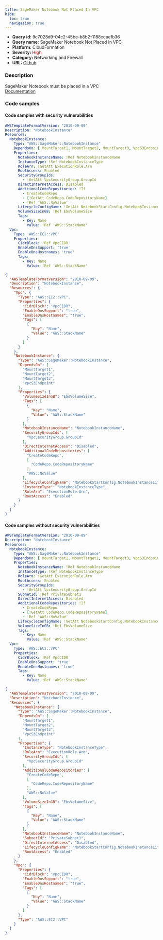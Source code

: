 ```yaml
---
title: SageMaker Notebook Not Placed In VPC
hide:
  toc: true
  navigation: true
---
```


<style>
  .highlight .hll {
    background-color: #ff171742;
  }
  .md-content {
    max-width: 1100px;
    margin: 0 auto;
  }
</style>

-   **Query id:** 9c7028d9-04c2-45be-b8b2-1188ccaefb36
-   **Query name:** SageMaker Notebook Not Placed In VPC
-   **Platform:** CloudFormation
-   **Severity:** <span style="color:#C00">High</span>
-   **Category:** Networking and Firewall
-   **URL:** [Github](https://github.com/Checkmarx/kics/tree/master/assets/queries/cloudFormation/aws/sagemaker_notebook_not_placed_in_vpc)

### Description
SageMaker Notebook must be placed in a VPC<br>
[Documentation](https://docs.aws.amazon.com/sagemaker/latest/dg/security_iam_id-based-policy-examples.html#sagemaker-condition-nbi-lockdown)

### Code samples
#### Code samples with security vulnerabilities
```yaml title="Positive test num. 1 - yaml file" hl_lines="7"
AWSTemplateFormatVersion: "2010-09-09"
Description: "NotebookInstance"
Resources:
  NotebookInstance:
    Type: "AWS::SageMaker::NotebookInstance"
    DependsOn: [ MountTarget1, MountTarget2, MountTarget3, VpcS3Endpoint ]
    Properties:
      NotebookInstanceName: !Ref NotebookInstanceName
      InstanceType: !Ref NotebookInstanceType
      RoleArn: !GetAtt ExecutionRole.Arn
      RootAccess: Enabled
      SecurityGroupIds:
        - !GetAtt VpcSecurityGroup.GroupId
      DirectInternetAccess: Disabled
      AdditionalCodeRepositories: !If
        - CreateCodeRepo
        - [!GetAtt CodeRepo.CodeRepositoryName]
        - !Ref 'AWS::NoValue'
      LifecycleConfigName: !GetAtt NotebookStartConfig.NotebookInstanceLifecycleConfigName
      VolumeSizeInGB: !Ref EbsVolumeSize
      Tags:
        - Key: Name
          Value: !Ref 'AWS::StackName'
  Vpc:
    Type: 'AWS::EC2::VPC'
    Properties:
      CidrBlock: !Ref VpcCIDR
      EnableDnsSupport: 'true'
      EnableDnsHostnames: 'true'
      Tags:
        - Key: Name
          Value: !Ref 'AWS::StackName'

```
```json title="Positive test num. 2 - json file" hl_lines="27"
{
  "AWSTemplateFormatVersion": "2010-09-09",
  "Description": "NotebookInstance",
  "Resources": {
    "Vpc": {
      "Type": "AWS::EC2::VPC",
      "Properties": {
        "CidrBlock": "VpcCIDR",
        "EnableDnsSupport": "true",
        "EnableDnsHostnames": "true",
        "Tags": [
          {
            "Key": "Name",
            "Value": "AWS::StackName"
          }
        ]
      }
    },
    "NotebookInstance": {
      "Type": "AWS::SageMaker::NotebookInstance",
      "DependsOn": [
        "MountTarget1",
        "MountTarget2",
        "MountTarget3",
        "VpcS3Endpoint"
      ],
      "Properties": {
        "VolumeSizeInGB": "EbsVolumeSize",
        "Tags": [
          {
            "Key": "Name",
            "Value": "AWS::StackName"
          }
        ],
        "NotebookInstanceName": "NotebookInstanceName",
        "SecurityGroupIds": [
          "VpcSecurityGroup.GroupId"
        ],
        "DirectInternetAccess": "Disabled",
        "AdditionalCodeRepositories": [
          "CreateCodeRepo",
          [
            "CodeRepo.CodeRepositoryName"
          ],
          "AWS::NoValue"
        ],
        "LifecycleConfigName": "NotebookStartConfig.NotebookInstanceLifecycleConfigName",
        "InstanceType": "NotebookInstanceType",
        "RoleArn": "ExecutionRole.Arn",
        "RootAccess": "Enabled"
      }
    }
  }
}

```


#### Code samples without security vulnerabilities
```yaml title="Negative test num. 1 - yaml file"
AWSTemplateFormatVersion: "2010-09-09"
Description: "NotebookInstance"
Resources:
  NotebookInstance:
    Type: "AWS::SageMaker::NotebookInstance"
    DependsOn: [ MountTarget1, MountTarget2, MountTarget3, VpcS3Endpoint ]
    Properties:
      NotebookInstanceName: !Ref NotebookInstanceName
      InstanceType: !Ref NotebookInstanceType
      RoleArn: !GetAtt ExecutionRole.Arn
      RootAccess: Enabled
      SecurityGroupIds:
        - !GetAtt VpcSecurityGroup.GroupId
      SubnetId: !Ref PrivateSubnet1
      DirectInternetAccess: Disabled
      AdditionalCodeRepositories: !If
        - CreateCodeRepo
        - [!GetAtt CodeRepo.CodeRepositoryName]
        - !Ref 'AWS::NoValue'
      LifecycleConfigName: !GetAtt NotebookStartConfig.NotebookInstanceLifecycleConfigName
      VolumeSizeInGB: !Ref EbsVolumeSize
      Tags:
        - Key: Name
          Value: !Ref 'AWS::StackName'
  Vpc:
    Type: 'AWS::EC2::VPC'
    Properties:
      CidrBlock: !Ref VpcCIDR
      EnableDnsSupport: 'true'
      EnableDnsHostnames: 'true'
      Tags:
        - Key: Name
          Value: !Ref 'AWS::StackName'

```
```json title="Negative test num. 2 - json file"
{
  "AWSTemplateFormatVersion": "2010-09-09",
  "Description": "NotebookInstance",
  "Resources": {
    "NotebookInstance": {
      "Type": "AWS::SageMaker::NotebookInstance",
      "DependsOn": [
        "MountTarget1",
        "MountTarget2",
        "MountTarget3",
        "VpcS3Endpoint"
      ],
      "Properties": {
        "InstanceType": "NotebookInstanceType",
        "RoleArn": "ExecutionRole.Arn",
        "SecurityGroupIds": [
          "VpcSecurityGroup.GroupId"
        ],
        "AdditionalCodeRepositories": [
          "CreateCodeRepo",
          [
            "CodeRepo.CodeRepositoryName"
          ],
          "AWS::NoValue"
        ],
        "VolumeSizeInGB": "EbsVolumeSize",
        "Tags": [
          {
            "Key": "Name",
            "Value": "AWS::StackName"
          }
        ],
        "NotebookInstanceName": "NotebookInstanceName",
        "SubnetId": "PrivateSubnet1",
        "DirectInternetAccess": "Disabled",
        "LifecycleConfigName": "NotebookStartConfig.NotebookInstanceLifecycleConfigName",
        "RootAccess": "Enabled"
      }
    },
    "Vpc": {
      "Properties": {
        "CidrBlock": "VpcCIDR",
        "EnableDnsSupport": "true",
        "EnableDnsHostnames": "true",
        "Tags": [
          {
            "Key": "Name",
            "Value": "AWS::StackName"
          }
        ]
      },
      "Type": "AWS::EC2::VPC"
    }
  }
}

```
